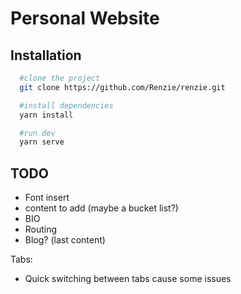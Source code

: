 # Personal Website

## Installation

```bash
  #clone the project
  git clone https://github.com/Renzie/renzie.git

  #install dependencies
  yarn install

  #run dev
  yarn serve
```

## TODO
- Font insert
- content to add (maybe a bucket list?)
- BIO
- Routing
- Blog? (last content)


Tabs:
- Quick switching between tabs cause some issues
